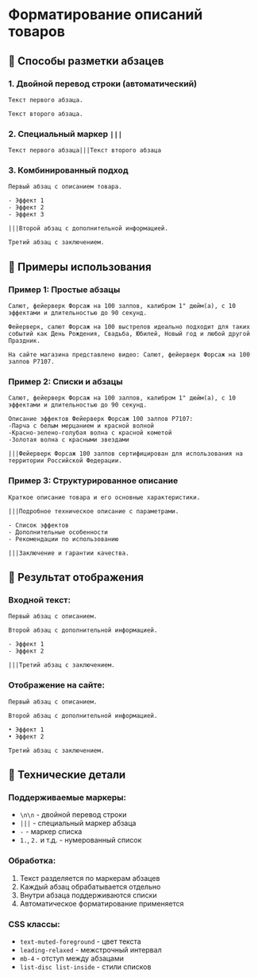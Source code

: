 # Форматирование описаний товаров

## 🎯 **Способы разметки абзацев**

### **1. Двойной перевод строки (автоматический)**
```
Текст первого абзаца.

Текст второго абзаца.
```

### **2. Специальный маркер `|||`**
```
Текст первого абзаца|||Текст второго абзаца
```

### **3. Комбинированный подход**
```
Первый абзац с описанием товара.

- Эффект 1
- Эффект 2
- Эффект 3

|||Второй абзац с дополнительной информацией.

Третий абзац с заключением.
```

## 📝 **Примеры использования**

### **Пример 1: Простые абзацы**
```
Салют, фейерверк Форсаж на 100 залпов, калибром 1" дюйм(а), с 10 эффектами и длительностью до 90 секунд.

Фейерверк, салют Форсаж на 100 выстрелов идеально подходит для таких событий как День Рождения, Свадьба, Юбилей, Новый год и любой другой Праздник.

На сайте магазина представлено видео: Салют, фейерверк Форсаж на 100 залпов Р7107.
```

### **Пример 2: Списки и абзацы**
```
Салют, фейерверк Форсаж на 100 залпов, калибром 1" дюйм(а), с 10 эффектами и длительностью до 90 секунд.

Описание эффектов Фейерверк Форсаж 100 залпов Р7107:
-Парча с белым мерцанием и красной волной
-Красно-зелено-голубая волна с красной кометой
-Золотая волна с красными звездами

|||Фейерверк Форсаж 100 залпов сертифицирован для использования на территории Российской Федерации.
```

### **Пример 3: Структурированное описание**
```
Краткое описание товара и его основные характеристики.

|||Подробное техническое описание с параметрами.

- Список эффектов
- Дополнительные особенности
- Рекомендации по использованию

|||Заключение и гарантии качества.
```

## 🎨 **Результат отображения**

### **Входной текст:**
```
Первый абзац с описанием.

Второй абзац с дополнительной информацией.

- Эффект 1
- Эффект 2

|||Третий абзац с заключением.
```

### **Отображение на сайте:**
```
Первый абзац с описанием.

Второй абзац с дополнительной информацией.

• Эффект 1
• Эффект 2

Третий абзац с заключением.
```

## 🔧 **Технические детали**

### **Поддерживаемые маркеры:**
- `\n\n` - двойной перевод строки
- `|||` - специальный маркер абзаца
- `-` - маркер списка
- `1.`, `2.` и т.д. - нумерованный список

### **Обработка:**
1. Текст разделяется по маркерам абзацев
2. Каждый абзац обрабатывается отдельно
3. Внутри абзаца поддерживаются списки
4. Автоматическое форматирование применяется

### **CSS классы:**
- `text-muted-foreground` - цвет текста
- `leading-relaxed` - межстрочный интервал
- `mb-4` - отступ между абзацами
- `list-disc list-inside` - стили списков
